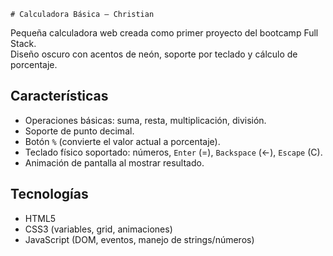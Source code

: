     # Calculadora Básica — Christian

Pequeña calculadora web creada como primer proyecto del bootcamp Full Stack.  
Diseño oscuro con acentos de neón, soporte por teclado y cálculo de porcentaje.

## Características
- Operaciones básicas: suma, resta, multiplicación, división.
- Soporte de punto decimal.
- Botón `%` (convierte el valor actual a porcentaje).
- Teclado físico soportado: números, `Enter` (=), `Backspace` (←), `Escape` (C).
- Animación de pantalla al mostrar resultado.

## Tecnologías
- HTML5
- CSS3 (variables, grid, animaciones)
- JavaScript (DOM, eventos, manejo de strings/números)